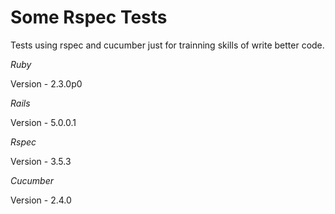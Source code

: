

# Some Rspec Tests

Tests using rspec and cucumber just for trainning skills of write better code. 

*Ruby*

Version - 2.3.0p0 

*Rails*

Version - 5.0.0.1

*Rspec*

Version - 3.5.3

*Cucumber*

Version - 2.4.0
